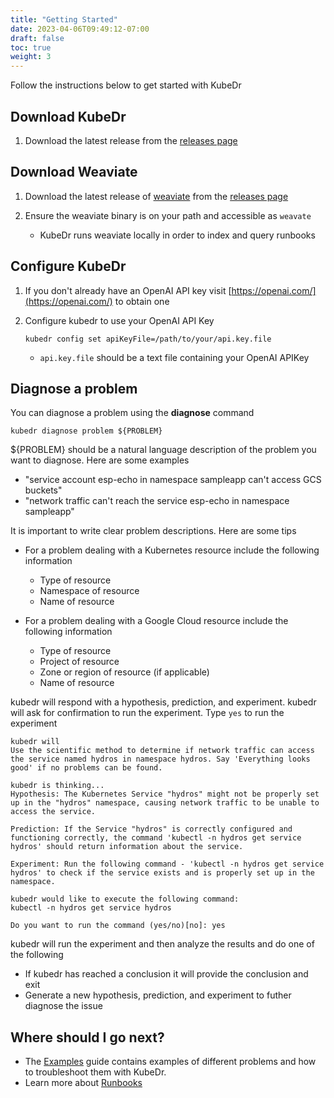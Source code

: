 ```yaml
---
title: "Getting Started"
date: 2023-04-06T09:49:12-07:00
draft: false
toc: true
weight: 3
---
```


Follow the instructions below to get started with KubeDr

## Download KubeDr

1. Download the latest release from the [releases page](https://github.com/jlewi/kubedr/releases)


## Download Weaviate

1. Download the latest release of [weaviate](https://weaviate.io/) from the [releases page](https://github.com/weaviate/weaviate/releases)

1. Ensure the weaviate binary is on your path and accessible as `weavate` 

   * KubeDr runs weaviate locally in order to index and query runbooks


## Configure KubeDr

1. If you don't already have an OpenAI API key visit [https://openai.com/](https://openai.com/) to 
   obtain one
   
1. Configure kubedr to use your OpenAI API Key

   ```
   kubedr config set apiKeyFile=/path/to/your/api.key.file
   ```

   * `api.key.file` should be a text file containing your OpenAI APIKey 


## Diagnose a problem

You can diagnose a problem using the **diagnose** command 

```
kubedr diagnose problem ${PROBLEM}
```

${PROBLEM} should be a natural language description of the problem you want to diagnose. Here are some examples

* "service account esp-echo in namespace sampleapp can't access GCS buckets"
* "network traffic can't reach the service esp-echo in namespace sampleapp"

It is important to write clear problem descriptions. Here are some tips

* For a problem dealing with a Kubernetes resource include the following information

  * Type of resource
  * Namespace of resource
  * Name of resource

* For a problem dealing with a Google Cloud resource include the following information

  * Type of resource
  * Project of resource
  * Zone or region of resource (if applicable)
  * Name of resource


kubedr will respond with a hypothesis, prediction, and experiment. kubedr will 
ask for confirmation to run the experiment. Type `yes` to run the experiment

```
kubedr will 
Use the scientific method to determine if network traffic can access the service named hydros in namespace hydros. Say 'Everything looks good' if no problems can be found.

kubedr is thinking...
Hypothesis: The Kubernetes Service "hydros" might not be properly set up in the "hydros" namespace, causing network traffic to be unable to access the service.

Prediction: If the Service "hydros" is correctly configured and functioning correctly, the command 'kubectl -n hydros get service hydros' should return information about the service.

Experiment: Run the following command - 'kubectl -n hydros get service hydros' to check if the service exists and is properly set up in the namespace.

kubedr would like to execute the following command:
kubectl -n hydros get service hydros

Do you want to run the command (yes/no)[no]: yes
```

kubedr will run the experiment and then analyze the results and do one of the following

   * If kubedr has reached a conclusion it will provide the conclusion and exit
   * Generate a new hypothesis, prediction, and experiment to futher diagnose the issue

## Where should I go next?

* The [Examples](/docs/examples/) guide contains examples of different problems and how to troubleshoot them with KubeDr.
* Learn more about [Runbooks](/docs/runbooks/)